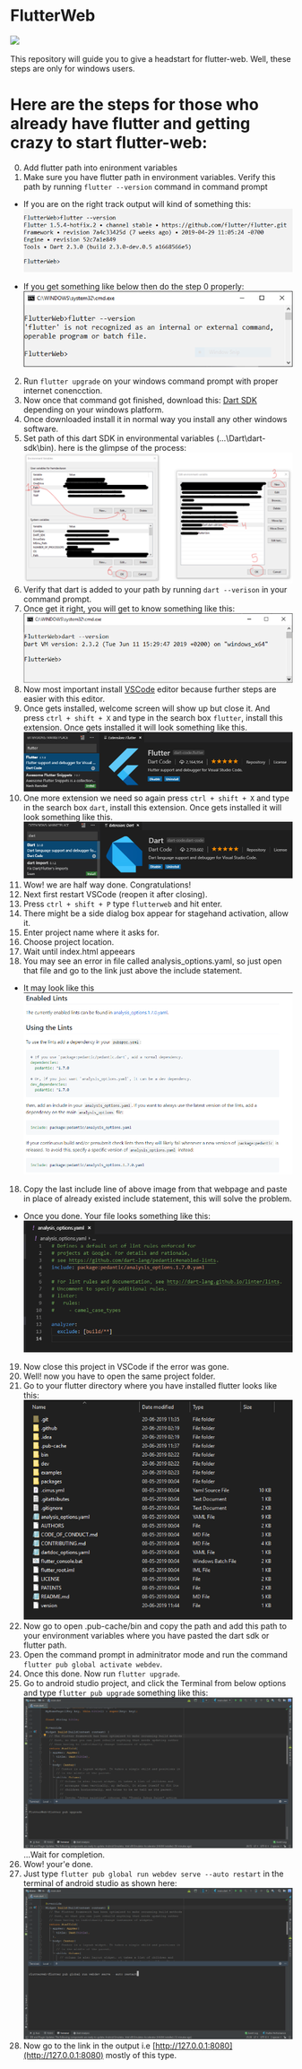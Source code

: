 # FlutterWeb
![](https://i.ytimg.com/vi/uhSZEMV7l5E/maxresdefault.jpg)

This repository will guide you to give a headstart for flutter-web. Well, these steps are only for windows users.

# Here are the steps for those who already have flutter and getting crazy to start flutter-web:
0. Add flutter path into enironment variables
1. Make sure you have flutter path in environment variables. Verify this path by running `flutter --version` command in command prompt
- If you are on the right track output will kind of something this:
![](https://raw.githubusercontent.com/karu007/FlutterWeb/master/flutter_path_check.png)

- If you get something like below then do the step 0 properly:
![](https://raw.githubusercontent.com/karu007/FlutterWeb/master/flutter_path_check_error.png)

2. Run `flutter upgrade` on your windows command prompt with proper internet conencction.
3. Now once that command got finished, download this: [Dart SDK](http://www.gekorm.com/dart-windows/) depending on your windows platform.
4. Once downloaded install it in normal way you install any other windows software.
5. Set path of this dart SDK in environmental variables (...\Dart\dart-sdk\bin).
here is the glimpse of the process:
![](https://raw.githubusercontent.com/karu007/FlutterWeb/master/add_dart.png)
6. Verify that dart is added to your path by running `dart --verison` in your command prompt.
7. Once get it right, you will get to know something like this:
![](https://raw.githubusercontent.com/karu007/FlutterWeb/master/dart_path_check.png)
8. Now most important install [VSCode](https://code.visualstudio.com/download) editor because further steps are easier with this editor.
9. Once gets installed, welcome screen will show up but close it. And press `ctrl + shift + X` and type in the search box `flutter`, install this extension. Once gets installed it will look something like this.
![](https://raw.githubusercontent.com/karu007/FlutterWeb/master/flutter%20vscode.png)
10. One more extension we need so again press `ctrl + shift + X` and type in the search box `dart`, install this extension. Once gets installed it will look something like this.
![](https://raw.githubusercontent.com/karu007/FlutterWeb/master/dart_extension.png)
11. Wow! we are half way done. Congratulations!
12. Next first restart VSCode (reopen it after closing).
13. Press `ctrl + shift + P` type `flutterweb` and hit enter.
14. There might be a side dialog box appear for stagehand activation, allow it.
15. Enter project name where it asks for.
16. Choose project location.
16. Wait until index.html appeears
17. You may see an error in file called analysis_options.yaml, so just open that file and go to the link just above the include statement.
- It may look like this 
![](https://raw.githubusercontent.com/karu007/FlutterWeb/master/likn.png)
18. Copy the last include line of above image from that webpage and paste in place of already existed include statement, this will solve the problem.
- Once you done. Your file looks something like this:
![](https://raw.githubusercontent.com/karu007/FlutterWeb/master/final.png)
19. Now close this project in VSCode if the error was gone.
20. Well! now you have to open the same project folder.
21. Go to your flutter directory where you have installed flutter looks like this:
![](https://raw.githubusercontent.com/karu007/FlutterWeb/master/files.png)
22. Now go to open .pub-cache/bin and copy the path and add this path to your environment variables where you have pasted the dart sdk or flutter path.
23. Open the command prompt in adminitrator mode and run the command `flutter pub global activate webdev`.
23. Once this done. Now run `flutter upgrade`.
24. Go to android studio project, and click the Terminal from below options and type `flutter pub upgrade` something like this:
![](https://raw.githubusercontent.com/karu007/FlutterWeb/master/android.png)
...Wait for completion.
25. Wow! your'e done.
26. Just type `flutter pub global run webdev serve --auto restart` in the terminal of android studio as shown here:
![](https://raw.githubusercontent.com/karu007/FlutterWeb/master/last.png)
27. Now go to the link in the output i.e [http://127.0.0.1:8080](http://127.0.0.1:8080) mostly of this type.

